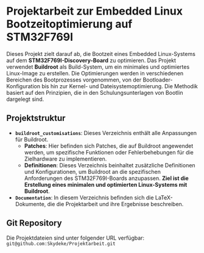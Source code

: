# Projektarbeit zur Embedded Linux Bootzeitoptimierung auf STM32F769I
Dieses Projekt zielt darauf ab, die Bootzeit eines Embedded Linux-Systems auf dem **STM32F769I-Discovery-Board** zu optimieren. Das Projekt verwendet **Buildroot** als Build-System, um ein minimales und optimiertes Linux-Image zu erstellen. Die Optimierungen werden in verschiedenen Bereichen des Bootprozesses vorgenommen, von der Bootloader-Konfiguration bis hin zur Kernel- und Dateisystemoptimierung. Die Methodik basiert auf den Prinzipien, die in den Schulungsunterlagen von Bootlin dargelegt sind.

## Projektstruktur
*   **`buildroot_customisations`**: Dieses Verzeichnis enthält alle Anpassungen für Buildroot.
    *   **Patches**: Hier befinden sich Patches, die auf Buildroot angewendet werden, um spezifische Funktionen oder Fehlerbehebungen für die Zielhardware zu implementieren.
    *   **Definitionen**:  Dieses Verzeichnis beinhaltet zusätzliche Definitionen und Konfigurationen, um Buildroot an die spezifischen Anforderungen des STM32F769I-Boards anzupassen.
    **Ziel ist die Erstellung eines minimalen und optimierten Linux-Systems mit Buildroot**.
*   **`Documentation`**: In diesem Verzeichnis befinden sich die LaTeX-Dokumente, die die Projektarbeit und ihre Ergebnisse beschreiben.

## Git Repository
Die Projektdateien sind unter folgender URL verfügbar: `git@github.com:Skydeke/Projektarbeit.git`

